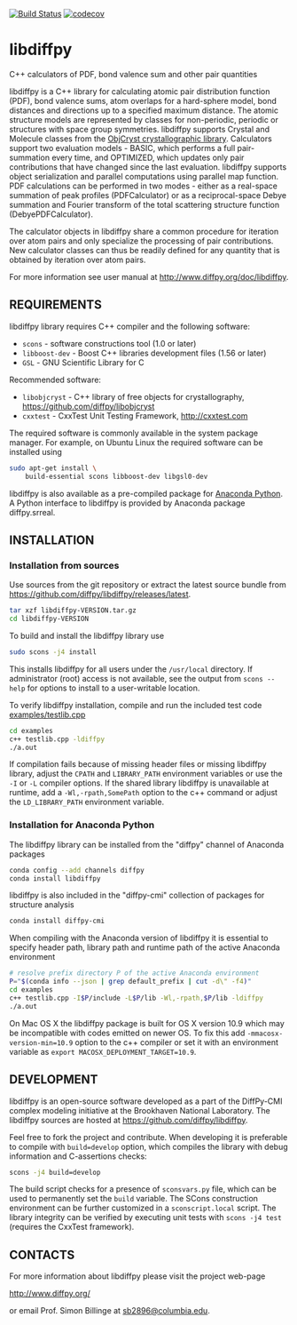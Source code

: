 [![Build Status](https://travis-ci.org/diffpy/libdiffpy.svg?branch=master)](https://travis-ci.org/diffpy/libdiffpy)
[![codecov](https://codecov.io/gh/diffpy/libdiffpy/branch/master/graph/badge.svg)](https://codecov.io/gh/diffpy/libdiffpy)

# libdiffpy

C++ calculators of PDF, bond valence sum and other pair quantities

libdiffpy is a C++ library for calculating atomic pair distribution function
(PDF), bond valence sums, atom overlaps for a hard-sphere model, bond
distances and directions up to a specified maximum distance.   The atomic
structure models are represented by classes for non-periodic, periodic or
structures with space group symmetries.  libdiffpy supports Crystal and
Molecule classes from the [ObjCryst crystallographic library](
https://sourceforge.net/projects/objcryst).
Calculators support two evaluation models - BASIC, which performs a full
pair-summation every time, and OPTIMIZED, which updates only pair
contributions that have changed since the last evaluation.  libdiffpy supports
object serialization and parallel computations using parallel map function.
PDF calculations can be performed in two modes - either as a real-space
summation of peak profiles (PDFCalculator) or as a reciprocal-space Debye
summation and Fourier transform of the total scattering structure function
(DebyePDFCalculator).

The calculator objects in libdiffpy share a common procedure for iteration
over atom pairs and only specialize the processing of pair contributions.
New calculator classes can thus be readily defined for any quantity that is
obtained by iteration over atom pairs.

For more information see user manual at
http://www.diffpy.org/doc/libdiffpy.


## REQUIREMENTS

libdiffpy library requires C++ compiler and the following software:

* `scons` - software constructions tool (1.0 or later)
* `libboost-dev` - Boost C++ libraries development files (1.56 or later)
* `GSL` - GNU Scientific Library for C

Recommended software:

* `libobjcryst` - C++ library of free objects for crystallography,
  https://github.com/diffpy/libobjcryst
* `cxxtest` - CxxTest Unit Testing Framework, http://cxxtest.com

The required software is commonly available in the system package manager.
For example, on Ubuntu Linux the required software can be installed using

```sh
sudo apt-get install \
    build-essential scons libboost-dev libgsl0-dev
```

libdiffpy is also available as a pre-compiled package for
[Anaconda Python](https://www.anaconda.com/download).  A Python
interface to libdiffpy is provided by Anaconda package diffpy.srreal.


## INSTALLATION

### Installation from sources

Use sources from the git repository or extract the latest source
bundle from https://github.com/diffpy/libdiffpy/releases/latest.

```sh
tar xzf libdiffpy-VERSION.tar.gz
cd libdiffpy-VERSION
```

To build and install the libdiffpy library use

```sh
sudo scons -j4 install
```

This installs libdiffpy for all users under the `/usr/local` directory.
If administrator (root) access is not available, see the output from
`scons --help` for options to install to a user-writable location.

To verify libdiffpy installation, compile and run the included
test code [examples/testlib.cpp](examples/testlib.cpp)

```sh
cd examples
c++ testlib.cpp -ldiffpy
./a.out
```

If compilation fails because of missing header files or missing libdiffpy
library, adjust the `CPATH` and `LIBRARY_PATH` environment variables or
use the `-I` or `-L` compiler options.  If the shared library libdiffpy
is unavailable at runtime, add a `-Wl,-rpath,SomePath` option to the
c++ command or adjust the `LD_LIBRARY_PATH` environment variable.

### Installation for Anaconda Python

The libdiffpy library can be installed from the "diffpy" channel
of Anaconda packages

```sh
conda config --add channels diffpy
conda install libdiffpy
```

libdiffpy is also included in the "diffpy-cmi" collection of packages
for structure analysis

```sh
conda install diffpy-cmi
```

When compiling with the Anaconda version of libdiffpy it is essential to
specify header path, library path and runtime path of the active Anaconda
environment

```sh
# resolve prefix directory P of the active Anaconda environment
P="$(conda info --json | grep default_prefix | cut -d\" -f4)"
cd examples
c++ testlib.cpp -I$P/include -L$P/lib -Wl,-rpath,$P/lib -ldiffpy
./a.out
```

On Mac OS X the libdiffpy package is built for OS X version
10.9 which may be incompatible with codes emitted on newer OS.
To fix this add `-mmacosx-version-min=10.9` option to the
c++ compiler or set it with an environment variable as
`export MACOSX_DEPLOYMENT_TARGET=10.9`.


## DEVELOPMENT

libdiffpy is an open-source software developed as a part of the
DiffPy-CMI complex modeling initiative at the Brookhaven National
Laboratory.  The libdiffpy sources are hosted at
https://github.com/diffpy/libdiffpy.

Feel free to fork the project and contribute.  When developing it is
preferable to compile with `build=develop` option, which compiles the
library with debug information and C-assertions checks:

```sh
scons -j4 build=develop
```

The build script checks for a presence of `sconsvars.py` file, which
can be used to permanently set the `build` variable.  The SCons
construction environment can be further customized in a `sconscript.local`
script.  The library integrity can be verified by executing unit tests with
`scons -j4 test` (requires the CxxTest framework).


## CONTACTS

For more information about libdiffpy please visit the project web-page

http://www.diffpy.org/

or email Prof. Simon Billinge at sb2896@columbia.edu.
